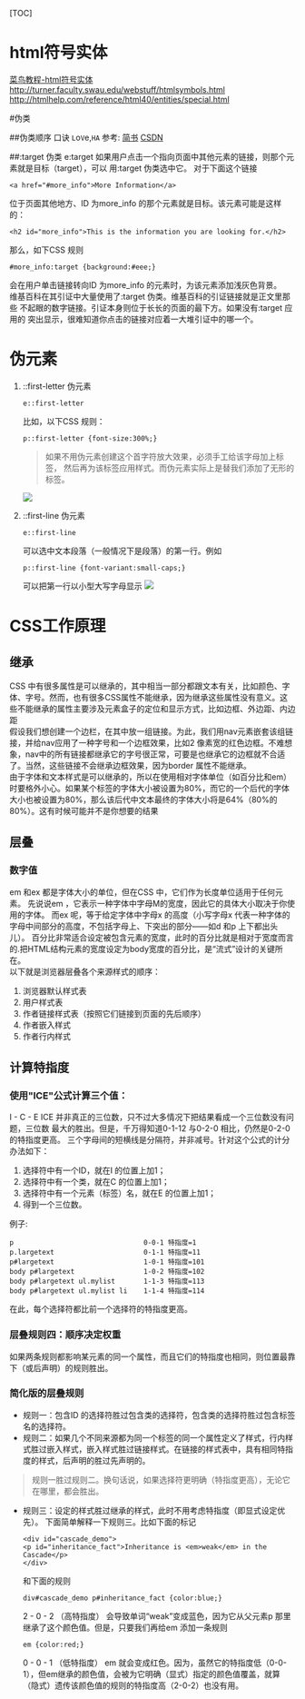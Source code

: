 [TOC]
# html符号实体
[菜鸟教程-html符号实体](http://www.runoob.com/tags/html-symbols.html)
http://turner.faculty.swau.edu/webstuff/htmlsymbols.html
http://htmlhelp.com/reference/html40/entities/special.html

#伪类

##伪类顺序
口诀 `L`o`V`e,`HA`
参考:
[简书](http://www.jianshu.com/p/c7d766e9dfdd)
[CSDN](http://www.cnblogs.com/xiayi/p/5350423.html)

##:target 伪类
e:target
如果用户点击一个指向页面中其他元素的链接，则那个元素就是目标（target），可以
用:target 伪类选中它。
对于下面这个链接

```
<a href="#more_info">More Information</a>
```

位于页面其他地方、ID 为more_info 的那个元素就是目标。该元素可能是这样的：
```
<h2 id="more_info">This is the information you are looking for.</h2>
```
那么，如下CSS 规则
```
#more_info:target {background:#eee;}
```
会在用户单击链接转向ID 为more_info 的元素时，为该元素添加浅灰色背景。
<br>
维基百科在其引证中大量使用了:target 伪类。维基百科的引证链接就是正文里那些
不起眼的数字链接。引证本身则位于长长的页面的最下方。如果没有:target 应用的
突出显示，很难知道你点击的链接对应着一大堆引证中的哪一个。

# 伪元素
1. ::first-letter 伪元素
    ```
    e::first-letter
    ```
    比如，以下CSS 规则：
    ```
    p::first-letter {font-size:300%;}
    ```
    >如果不用伪元素创建这个首字符放大效果，必须手工给该字母加上<span>标签，
    >然后再为该标签应用样式。而伪元素实际上是替我们添加了无形的标签。

    ![](http://ww1.sinaimg.cn/large/006RLzNagy1fkvg0c5q4sj309z04274f.jpg)

2. ::first-line 伪元素
    ```
    e::first-line
    ```
    可以选中文本段落（一般情况下是段落）的第一行。例如
    ```
    p::first-line {font-variant:small-caps;}
    ```
    可以把第一行以小型大写字母显示
    ![](http://ww1.sinaimg.cn/large/006RLzNagy1fkvg72tbqbj309i03ddfy.jpg)
# CSS工作原理
## 继承
CSS 中有很多属性是可以继承的，其中相当一部分都跟文本有关，比如颜色、字体、字号。然而，也有很多CSS属性不能继承，因为继承这些属性没有意义。这些不能继承的属性主要涉及元素盒子的定位和显示方式，比如边框、外边距、内边距
<br>
假设我们想创建一个边栏，在其中放一组链接。为此，我们用nav元素嵌套该组链接，并给nav应用了一种字号和一个边框效果，比如2 像素宽的红色边框。不难想象，nav中的所有链接都继承它的字号很正常，可要是也继承它的边框就不合适了。当然，这些链接不会继承边框效果，因为border 属性不能继承。
<br>
由于字体和文本样式是可以继承的，所以在使用相对字体单位（如百分比和em）时要格外小心。如果某个标签的字体大小被设置为80%，而它的一个后代的字体大小也被设置为80%，那么该后代中文本最终的字体大小将是64%（80%的80%）。这有时候可能并不是你想要的结果
## 层叠
### 数字值
em 和ex 都是字体大小的单位，但在CSS 中，它们作为长度单位适用于任何元素。
先说说em ，它表示一种字体中字母M的宽度，因此它的具体大小取决于你使用的字体。
而ex 呢，等于给定字体中字母x 的高度（小写字母x 代表一种字体的字母中间部分的高度，不包括字母上、下突出的部分——如d 和p 上下都出头儿）。
百分比非常适合设定被包含元素的宽度，此时的百分比就是相对于宽度而言的.把HTML结构元素的宽度设定为body宽度的百分比，是“流式”设计的关键所在。
<br>
以下就是浏览器层叠各个来源样式的顺序：

1. 浏览器默认样式表
2. 用户样式表
3. 作者链接样式表（按照它们链接到页面的先后顺序）
4. 作者嵌入样式
5. 作者行内样式
## 计算特指度
### 使用"ICE"公式计算三个值：
I - C - E
ICE 并非真正的三位数，只不过大多情况下把结果看成一个三位数没有问题，三位数
最大的胜出。但是，千万得知道0-1-12 与0-2-0 相比，仍然是0-2-0 的特指度更高。
三个字母间的短横线是分隔符，并非减号。针对这个公式的计分办法如下：
1. 选择符中有一个ID，就在I 的位置上加1；
2. 选择符中有一个类，就在C 的位置上加1；
3. 选择符中有一个元素（标签）名，就在E 的位置上加1；
4. 得到一个三位数。

例子:
```
p                                0-0-1 特指度=1
p.largetext                      0-1-1 特指度=11
p#largetext                      1-0-1 特指度=101
body p#largetext                 1-0-2 特指度=102
body p#largetext ul.mylist       1-1-3 特指度=113
body p#largetext ul.mylist li    1-1-4 特指度=114
```
在此，每个选择符都比前一个选择符的特指度更高。

### 层叠规则四：顺序决定权重

如果两条规则都影响某元素的同一个属性，而且它们的特指度也相同，则位置最靠下（或后声明）的规则胜出。

### 简化版的层叠规则

- 规则一：包含ID 的选择符胜过包含类的选择符，包含类的选择符胜过包含标签名的选择符。
- 规则二：如果几个不同来源都为同一个标签的同一个属性定义了样式，行内样式胜过嵌入样式，嵌入样式胜过链接样式。在链接的样式表中，具有相同特指度的样式，后声明的胜过先声明的。
>规则一胜过规则二。换句话说，如果选择符更明确（特指度更高），无论它在哪里，都会胜出。

- 规则三：设定的样式胜过继承的样式，此时不用考虑特指度（即显式设定优先）。
    下面简单解释一下规则三。比如下面的标记

    ```
    <div id="cascade_demo">
    <p id="inheritance_fact">Inheritance is <em>weak</em> in the Cascade</p>
    </div>
    ```
    和下面的规则
    ```
    div#cascade_demo p#inheritance_fact {color:blue;}
    ```
    2 - 0 - 2 （高特指度）    会导致单词“weak”变成蓝色，因为它从父元素p 那里继承了这个颜色值。但是，只要我们再给em 添加一条规则
    ```
    em {color:red;}
    ```
    0 - 0 - 1 （低特指度）
    em 就会变成红色。因为，虽然它的特指度低（0-0-1），但em继承的颜色值，会被为它明确（显式）指定的颜色值覆盖，就算（隐式）遗传该颜色值的规则的特指度高（2-0-2）也没有用。
